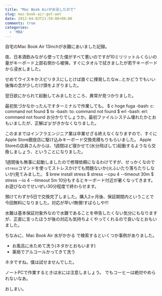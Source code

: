 ```yaml
---
title: "Mac Book Airが水没したので"
slug: mac-book-air-got-wet
date: 2012-04-03T21:59:00+09:00
comments: true
categories: 
  - 'MBA'
---
```


自宅のMac Book Air 13inchが水難にあいました記録。

<!-- more -->

夜、日本酒飲みながら使ってた僕がすべて悪いのですが10ミリリットルくらいの量がキーボード上部右側から被弾。すぐにタオルで拭きましたが若干キーボードから浸水しました。

せめてウイスキかスピリタスにしとけば直ぐに揮発したなw...とかどうでもいい後悔の念が少しだけ頭をよぎりました。

翌日欲にかられて起動してみましたところ、異常が見つかりました。


最初気づかなかったんですターミナルで作業しても。
    $ c hoge fuga
    -bash: c: command not found
    $ to
    -bash: to: command not found
    $ erl
    -bash: erl: command not found
お分かりでしょうか。最初ファイルシステム壊れたかとおもいましたが、正解は'p'がきかなくなりました。

このままではインフラエンジニア業は卒業せざる終えなくなりますので、すぐにApple Store銀座店に駆け込みキーボード交換見積もりもらいました。
Apple Storeの店員さんからは、1週間ほど寝かせて(水分飛ばして)起動するようなら交換しましょう、ということになりました。

1週間後も無事に起動しましたので修理依頼になるわけですが、せっかくなので```stress```コマンドを使ってストレスかけても問題ないか(火ふいたり落ちたりしないか)見てみました。
    $ brew install stress
    $ stress --cpu 4 --timeout 30m
    $ stress --io 4  --timeout 5m
10分もするとキーボード付近が暑くなってきます。お遊びなのでせいぜい30分程度で終わらせます。

預けてわずか5日で交換完了しました。購入2ヶ月後、保証期間内ということで今回無料になりました。対応が早い!無償!すばらしや!!!

水難は基本保証対象外なので水難であることを申告したくない気分にもなりますが、正直に言ったほうが後の対応も気持ちよくやってくれるので良いなとおもいました。

ちなみに、Mac Book Air 水がかかる で検索するといくつか事例がありました。

- お風呂に水ためて洗う(ネタかとおもいます)
- 薬局でアルコールかってきて洗う

ネタですね。僕は試せませんでした。

ノートPCで作業するときは水には注意しましょう。
でもコーヒーは絶対やめられないなあ。

おしまい。
